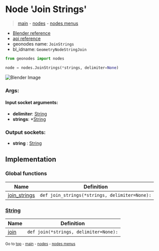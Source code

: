 # Node 'Join Strings'

> [main](../structure.md) - [nodes](nodes.md) - [nodes menus](nodes_menus.md)

- [Blender reference](https://docs.blender.org/manual/en/latest/modeling/geometry_nodes/text/join_strings.html)
- [api reference](https://docs.blender.org/api/current/bpy.types.GeometryNodeStringJoin.html)
- geonodes name: `JoinStrings`
- bl_idname: `GeometryNodeStringJoin`

```python
from geonodes import nodes

node = nodes.JoinStrings(*strings, delimiter=None)
```

![Blender Image](https://docs.blender.org/manual/en/latest/_images/node-types_GeometryNodeStringJoin.webp)

### Args:

#### Input socket arguments:

- **delimiter**: [String](String.md)
- **strings**: *[String](String.md)

### Output sockets:

- **string** : [String](String.md)

## Implementation

### Global functions

| Name | Definition |
|------|------------|
 | [join_strings](A.md#join_strings) | `def join_strings(*strings, delimiter=None):` |

### [String](String.md)

| Name | Definition |
|------|------------|
 | [join](String.md#join) | `def join(*strings, delimiter=None):` |

<sub>Go to [top](#node-Join-Strings) - [main](../structure.md) - [nodes](nodes.md) - [nodes menus](nodes_menus.md)</sub>

